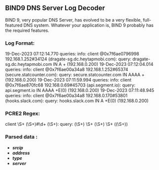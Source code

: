 ## BIND9 DNS Server Log Decoder
BIND 9, very popular DNS Server, has evolved to be a very flexible, full-featured DNS system. Whatever your application is, BIND 9 probably has the required features.
### Log Format:
19-Dec-2023 07:12:14.770 queries: info: client @0x7f6ae0796998 192.168.1.252#34124 (dragate-sg.dc.heytapmobi.com): query: dragate-sg.dc.heytapmobi.com IN A + (192.168.0.200)
19-Dec-2023 07:12:04.014 queries: info: client @0x7f6ae00a34a8 192.168.1.252#65374 (secure.statcounter.com): query: secure.statcounter.com IN AAAA + (192.168.0.200)
19-Dec-2023 07:11:59.994 queries: info: client @0x7f6ae870fc68 192.168.0.69#45703 (api.segment.io): query: api.segment.io IN AAAA +E(0) (192.168.0.200)
19-Dec-2023 07:11:48.945 queries: info: client @0x7f6ae00a34a8 192.168.0.170#53801 (hooks.slack.com): query: hooks.slack.com IN A +E(0) (192.168.0.200)

### PCRE2 Regex:
client \S+ (\S+)#\d+ \(\S+\): query: (\S+) \S+ (\S+) \S+ \((\S+)\)
### Parsed data :
* ***srcip***
* ***address***
* ***type***
* ***server***
